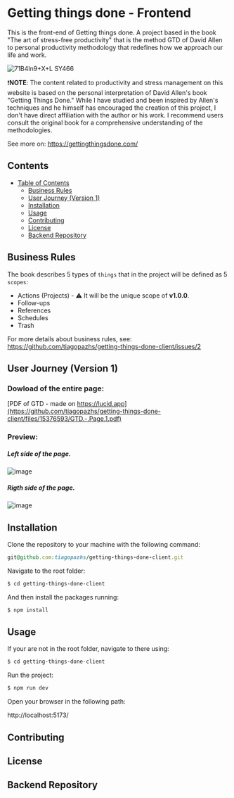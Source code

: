 # Getting things done - Frontend

This is the front-end of Getting things done.
A project based in the book "The art of stress-free productivity" that is the method GTD of David Allen to personal productivity methodology that redefines how we approach our life and work.

![71B4ln9+X+L _SY466_](https://github.com/tiagopazhs/getting-things-done-client/assets/81580990/20eb368c-dfc4-4163-8440-5a898d8869bc)


❗**NOTE**: The content related to productivity and stress management on this website is based on the personal interpretation of David Allen's book "Getting Things Done." While I have studied and been inspired by Allen's techniques and he himself has encouraged the creation of this project, I don't have direct affiliation with the author or his work. I recommend users consult the original book for a comprehensive understanding of the methodologies.

See more on: https://gettingthingsdone.com/


## Contents

- [Table of Contents](#table-of-contents)
  - [Business Rules](#business-rules)
  - [User Journey (Version 1)](#user-journey-version-1)
  - [Installation](#installation)
  - [Usage](#usage)
  - [Contributing](#contributing)
  - [License](#license)
  - [Backend Repository](#backend-repository)

## Business Rules

The book describes 5 types of `things` that in the project will be defined as 5 `scopes`:
- Actions (Projects) - ⚠️ It will be the unique scope of **v1.0.0**.
- Follow-ups
- References
- Schedules
- Trash

For more details about business rules, see: https://github.com/tiagopazhs/getting-things-done-client/issues/2


## User Journey (Version 1)

### Dowload of the entire page:
[PDF of GTD - made on https://lucid.app](https://github.com/tiagopazhs/getting-things-done-client/files/15376593/GTD.-.Page.1.pdf)

### Preview:
##### Left side of the page.
![image](https://github.com/tiagopazhs/getting-things-done-client/assets/81580990/4496e1de-2bde-461c-8d1c-5f038ed65f21)


##### Rigth side of the page.
![image](https://github.com/tiagopazhs/getting-things-done-client/assets/81580990/f3cbd7ac-d4f6-4a62-a135-0234285b188e)

## Installation

Clone the repository to your machine with the following command:

```ruby
git@github.com:tiagopazhs/getting-things-done-client.git
```

Navigate to the root folder:

```bash
$ cd getting-things-done-client
```

And then install the packages running:

```bash
$ npm install
```

## Usage

If your are not in the root folder, navigate to there using:

```bash
$ cd getting-things-done-client
```

Run the project:

```bash
$ npm run dev
```

Open your browser in the following path:

http://localhost:5173/


## Contributing
## License
## Backend Repository
